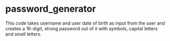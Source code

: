 # password_generator
This code takes username and user date of birth as input from the user and creates a 16-digit, strong password out of it with symbols, capital letters and small letters. 
